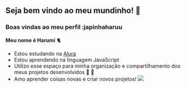 ## Seja bem vindo ao meu mundinho! 🐖


### Boas vindas ao meu perfil :japinhaharuu

**Meu nome é Harumi** 🐈

- Estou estudando na [Alura](https://www.alura.com.br)
- Estou aprendendo na linguagem JavaScript
- Utilizo esse espaço para minha organização e compartilhamento dos meus projetos desenvolvidos 🍒 🐶
- Amo aprender coisas novas e criar novos projetos! 
 ![](https://media1.tenor.com/m/YAuVRkCd_3AAAAAd/mayday-korean.gif)
